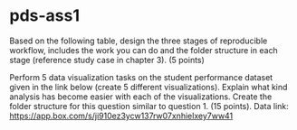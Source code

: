 # pds-ass1
Based on the following table, design the three stages of reproducible workflow, includes the work you can do and the folder structure in each stage (reference study case in chapter 3). (5 points)

Perform 5 data visualization tasks on the student performance dataset given in the link below (create 5 different visualizations). Explain what kind analysis has become easier with each of the visualizations. Create the folder structure for this question similar to question 1. (15 points).
Data link: https://app.box.com/s/ji910ez3ycw137rw07xnhielxey7ww41
